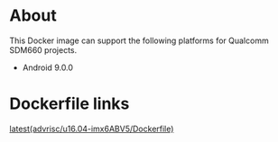 # About
This Docker image can support the following platforms for Qualcomm SDM660 projects.

- Android 9.0.0

# Dockerfile links
[latest(advrisc/u16.04-imx6ABV5/Dockerfile)](https://github.com/ADVANTECH-Corp/docker-images/blob/u16.04-sdm660ABV1/advrisc/u16.04-sdm660ABV1/Dockerfile)

